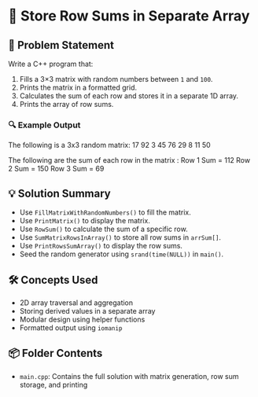 # 🧮 Store Row Sums in Separate Array

## 🧩 Problem Statement
Write a C++ program that:
1. Fills a 3×3 matrix with random numbers between `1` and `100`.
2. Prints the matrix in a formatted grid.
3. Calculates the sum of each row and stores it in a separate 1D array.
4. Prints the array of row sums.

### 🔍 Example Output
The following is a 3x3 random matrix: 
17 92 3 
45 76 29 
8 11 50

The following are the sum of each row in the matrix : 
Row 1 Sum = 112 
Row 2 Sum = 150 
Row 3 Sum = 69

## 💡 Solution Summary
- Use `FillMatrixWithRandomNumbers()` to fill the matrix.
- Use `PrintMatrix()` to display the matrix.
- Use `RowSum()` to calculate the sum of a specific row.
- Use `SumMatrixRowsInArray()` to store all row sums in `arrSum[]`.
- Use `PrintRowsSumArray()` to display the row sums.
- Seed the random generator using `srand(time(NULL))` in `main()`.

## 🛠️ Concepts Used
- 2D array traversal and aggregation
- Storing derived values in a separate array
- Modular design using helper functions
- Formatted output using `iomanip`

## 📦 Folder Contents
- `main.cpp`: Contains the full solution with matrix generation, row sum storage, and printing
